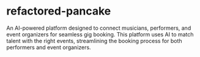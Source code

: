 # refactored-pancake
An AI-powered platform designed to connect musicians, performers, and event organizers for seamless gig booking. This platform uses AI to match talent with the right events, streamlining the booking process for both performers and event organizers.
